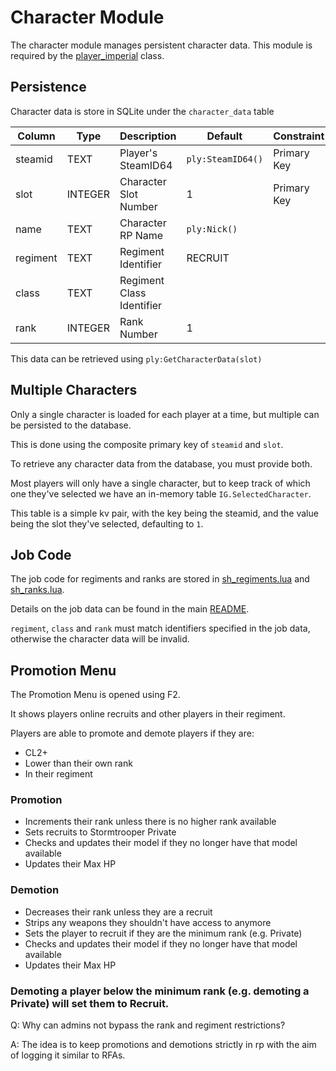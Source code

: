 # Character Module

The character module manages persistent character data.
This module is required by the [player_imperial](../../player_class/player_imperial.lua) class.

## Persistence

Character data is store in SQLite under the `character_data` table

| Column    | Type    | Description                 | Default           | Constraint    |
|-----------|---------|-----------------------------|-------------------|---------------|
| steamid   | TEXT    | Player's SteamID64          | `ply:SteamID64()` | Primary Key   |
| slot      | INTEGER | Character Slot Number       | 1                 | Primary Key   |
| name      | TEXT    | Character RP Name           | `ply:Nick()`      |               |
| regiment  | TEXT    | Regiment Identifier         | RECRUIT           |               |
| class     | TEXT    | Regiment Class Identifier   |                   |               |
| rank      | INTEGER | Rank Number                 | 1                 |               |

This data can be retrieved using `ply:GetCharacterData(slot)`

## Multiple Characters

Only a single character is loaded for each player at a time, but multiple can be persisted to the database.

This is done using the composite primary key of `steamid` and `slot`.

To retrieve any character data from the database, you must provide both.

Most players will only have a single character, but to keep track of which one they've selected we have an in-memory table `IG.SelectedCharacter`.

This table is a simple kv pair, with the key being the steamid, and the value being the slot they've selected, defaulting to `1`.

## Job Code

The job code for regiments and ranks are stored in [sh_regiments.lua](../../data/sh_regiments.lua) and [sh_ranks.lua](../../data/sh_ranks.lua).

Details on the job data can be found in the main [README](../../../README.md).

`regiment`, `class` and `rank` must match identifiers specified in the job data, otherwise the character data will be invalid.

## Promotion Menu

The Promotion Menu is opened using F2.

It shows players online recruits and other players in their regiment.

Players are able to promote and demote players if they are:

* CL2+
* Lower than their own rank
* In their regiment

### Promotion

* Increments their rank unless there is no higher rank available
* Sets recruits to Stormtrooper Private
* Checks and updates their model if they no longer have that model available
* Updates their Max HP

### Demotion

* Decreases their rank unless they are a recruit
* Strips any weapons they shouldn't have access to anymore
* Sets the player to recruit if they are the minimum rank (e.g. Private)
* Checks and updates their model if they no longer have that model available 
* Updates their Max HP

### Demoting a player below the minimum rank (e.g. demoting a Private) will set them to Recruit.

Q: Why can admins not bypass the rank and regiment restrictions?

A: The idea is to keep promotions and demotions strictly in rp with the aim of logging it similar to RFAs.
